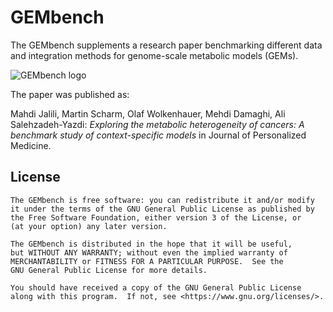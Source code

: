 # GEMbench

The GEMbench supplements a research paper benchmarking different data and integration methods for genome-scale metabolic models (GEMs).

<img src="https://gembench.bio.informatik.uni-rostock.de/art/gembench-boxed.png" title="GEMbench" alt="GEMbench logo" />

The paper was published as:

Mahdi Jalili, Martin Scharm, Olaf Wolkenhauer, Mehdi Damaghi, Ali Salehzadeh-Yazdi: *Exploring the metabolic heterogeneity of cancers: A benchmark study of context-specific models* in Journal of Personalized Medicine.

## License

    The GEMbench is free software: you can redistribute it and/or modify
    it under the terms of the GNU General Public License as published by
    the Free Software Foundation, either version 3 of the License, or
    (at your option) any later version.

    The GEMbench is distributed in the hope that it will be useful,
    but WITHOUT ANY WARRANTY; without even the implied warranty of
    MERCHANTABILITY or FITNESS FOR A PARTICULAR PURPOSE.  See the
    GNU General Public License for more details.

    You should have received a copy of the GNU General Public License
    along with this program.  If not, see <https://www.gnu.org/licenses/>.


